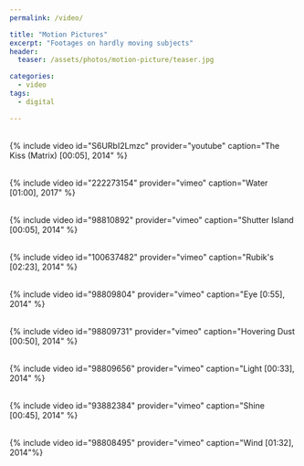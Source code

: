 ```yaml
---
permalink: /video/

title: "Motion Pictures"
excerpt: "Footages on hardly moving subjects"
header:
  teaser: /assets/photos/motion-picture/teaser.jpg

categories:
  - video
tags:
  - digital

---
```



<br/>{% include video id="S6URbI2Lmzc" provider="youtube" caption="The Kiss (Matrix) [00:05], 2014" %}


<br/>{% include video id="222273154" provider="vimeo" caption="Water [01:00], 2017" %}


<br/>{% include video id="98810892" provider="vimeo" caption="Shutter Island [00:05], 2014" %}


<br/>{% include video id="100637482" provider="vimeo" caption="Rubik's [02:23], 2014" %}


<br/>{% include video id="98809804" provider="vimeo" caption="Eye [0:55], 2014" %}


<br/>{% include video id="98809731" provider="vimeo" caption="Hovering Dust [00:50], 2014" %}


<br/>{% include video id="98809656" provider="vimeo" caption="Light [00:33], 2014" %}


<br/>{% include video id="93882384" provider="vimeo" caption="Shine [00:45], 2014" %}


<br/>{% include video id="98808495" provider="vimeo" caption="Wind [01:32], 2014"%}


